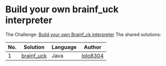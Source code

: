 # Build your own brainf_uck interpreter

The Challenge: [Build your own Brainf_ck interpreter](https://codingchallenges.fyi/challenges/challenge-brainfuck)
The shared solutions:

| No. | Solution                                                       | Language | Author                                              |
|-----|----------------------------------------------------------------|----------|-----------------------------------------------------|
| 1   | [brainf_uck](https://github.com/lolo8304/brainf_ck)  | Java   | [lolo8304](https://github.com/lolo8304) |
